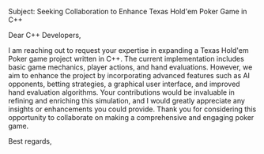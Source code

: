 
Subject: Seeking Collaboration to Enhance Texas Hold'em Poker Game in C++

Dear C++ Developers,

I am reaching out to request your expertise in expanding a Texas Hold'em Poker game project written in C++. The current implementation includes basic game mechanics, player actions, and hand evaluations. However, we aim to enhance the project by incorporating advanced features such as AI opponents, betting strategies, a graphical user interface, and improved hand evaluation algorithms. Your contributions would be invaluable in refining and enriching this simulation, and I would greatly appreciate any insights or enhancements you could provide. Thank you for considering this opportunity to collaborate on making a comprehensive and engaging poker game.

Best regards,
